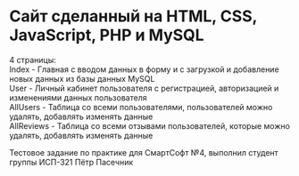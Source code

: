 # Сайт сделанный на HTML, CSS, JavaScript, PHP и MySQL
4 страницы:  
Index - Главная с вводом данных в форму и с загрузкой и добавление новых данных из базы данных MySQL  
User - Личный кабинет пользователя с регистрацией, авторизацией и изменениями данных пользователя  
AllUsers - Таблица со всеми пользователями, пользователей можно удалять, добавлять изменять данные  
AllReviews - Таблица со всеми отзывами пользователей, которые можно удалять, добавлять изменять данные  

Тестовое задание по практике для СмартСофт №4, выполнил студент группы ИСП-321 Пётр Пасечник

